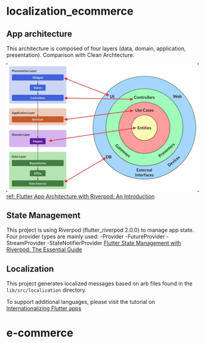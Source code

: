 # localization_ecommerce

## App architecture 

This architecture is composed of four layers (data, domain, application, presentation). Comparison with Clean Archtecture.

![Riverpod Architecture](/assets/documentation/app_architecture.jpg?raw=true "Riverpod Architecture")
[ref: Flutter App Architecture with Riverpod: An Introduction](https://codewithandrea.com/articles/flutter-app-architecture-riverpod-introduction/)

## State Management

This project is using Riverpod (flutter_riverpod 2.0.0) to manage app state. Four provider types are mainly used:
-Provider
-FutureProvider
-StreamProvider
-StateNotifierProvider
[Flutter State Management with Riverpod: The Essential Guide](https://codewithandrea.com/articles/flutter-state-management-riverpod/)


## Localization

This project generates localized messages based on arb files found in
the `lib/src/localization` directory.

To support additional languages, please visit the tutorial on
[Internationalizing Flutter
apps](https://flutter.dev/docs/development/accessibility-and-localization/internationalization)
# e-commerce
